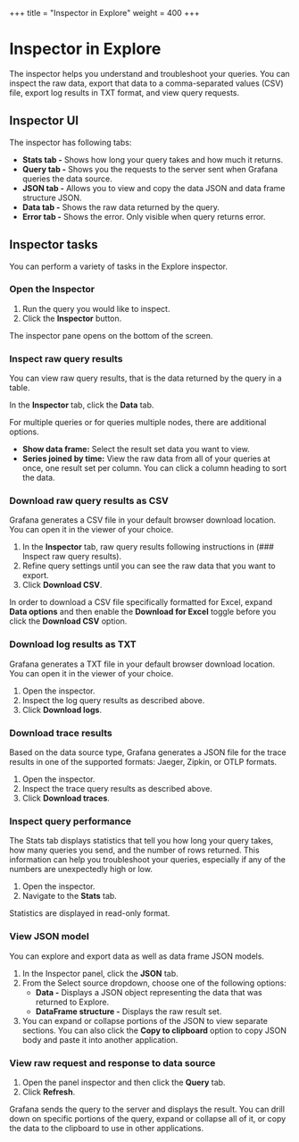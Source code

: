 +++
title = "Inspector in Explore"
weight = 400
+++

# Inspector in Explore

The inspector helps you understand and troubleshoot your queries. You can inspect the raw data, export that data to a comma-separated values (CSV) file, export log results in TXT format, and view query requests.

## Inspector UI

The inspector has following tabs:

- **Stats tab -** Shows how long your query takes and how much it returns.
- **Query tab -** Shows you the requests to the server sent when Grafana queries the data source.
- **JSON tab -** Allows you to view and copy the data JSON and data frame structure JSON.
- **Data tab -** Shows the raw data returned by the query.
- **Error tab -** Shows the error. Only visible when query returns error.

## Inspector tasks

You can perform a variety of tasks in the Explore inspector.

### Open the Inspector

1. Run the query you would like to inspect.
1. Click the **Inspector** button.

The inspector pane opens on the bottom of the screen.

### Inspect raw query results

You can view raw query results, that is the data returned by the query in a table.

In the **Inspector** tab, click the **Data** tab.

For multiple queries or for queries multiple nodes, there are additional options.

- **Show data frame:** Select the result set data you want to view.
- **Series joined by time:** View the raw data from all of your queries at once, one result set per column. You can click a column heading to sort the data.

### Download raw query results as CSV

Grafana generates a CSV file in your default browser download location. You can open it in the viewer of your choice.

1. In the **Inspector** tab, raw query results following instructions in (### Inspect raw query results).
1. Refine query settings until you can see the raw data that you want to export.
1. Click **Download CSV**.

In order to download a CSV file specifically formatted for Excel, expand **Data options** and then enable the **Download for Excel** toggle before you click the **Download CSV** option.

### Download log results as TXT

Grafana generates a TXT file in your default browser download location. You can open it in the viewer of your choice.

1. Open the inspector.
1. Inspect the log query results as described above.
1. Click **Download logs**.

### Download trace results

Based on the data source type, Grafana generates a JSON file for the trace results in one of the supported formats: Jaeger, Zipkin, or OTLP formats.

1. Open the inspector.
1. Inspect the trace query results as described above.
1. Click **Download traces**.

### Inspect query performance

The Stats tab displays statistics that tell you how long your query takes, how many queries you send, and the number of rows returned. This information can help you troubleshoot your queries, especially if any of the numbers are unexpectedly high or low.

1. Open the inspector.
1. Navigate to the **Stats** tab.

Statistics are displayed in read-only format.

### View JSON model

You can explore and export data as well as data frame JSON models.

1. In the Inspector panel, click the **JSON** tab.
1. From the Select source dropdown, choose one of the following options:
   - **Data -** Displays a JSON object representing the data that was returned to Explore.
   - **DataFrame structure -** Displays the raw result set.
1. You can expand or collapse portions of the JSON to view separate sections. You can also click the **Copy to clipboard** option to copy JSON body and paste it into another application.

### View raw request and response to data source

1. Open the panel inspector and then click the **Query** tab.
1. Click **Refresh**.

Grafana sends the query to the server and displays the result. You can drill down on specific portions of the query, expand or collapse all of it, or copy the data to the clipboard to use in other applications.
